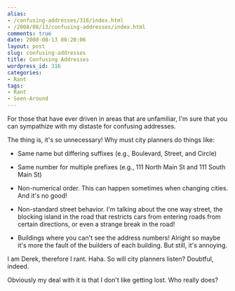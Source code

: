 ```yaml
---
alias:
- /confusing-addresses/316/index.html
- /2008/08/13/confusing-addresses/index.html
comments: true
date: 2008-08-13 00:20:06
layout: post
slug: confusing-addresses
title: Confusing Addresses
wordpress_id: 316
categories:
- Rant
tags:
- Rant
- Seen-Around
---
```


For those that have ever driven in areas that are unfamiliar, I'm sure that you can sympathize with my distaste for confusing addresses.

The thing is, it's so unnecessary!  Why must city planners do things like:




  * Same name but differing suffixes (e.g., Boulevard, Street, and Circle)


  * Same number for multiple prefixes (e.g., 111 North Main St and 111 South Main St)


  * Non-numerical order.  This can happen sometimes when changing cities.  And it's no good!


  * Non-standard street behavior.  I'm talking about the one way street, the blocking island in the road that restricts cars from entering roads from certain directions, or even a strange break in the road!


  * Buildings where you can't see the address numbers!  Alright so maybe it's more the fault of the builders of each building.  But still, it's annoying.



I am Derek, therefore I rant.  Haha.  So will city planners listen?  Doubtful, indeed.

Obviously my deal with it is that I don't like getting lost.  Who really does?

